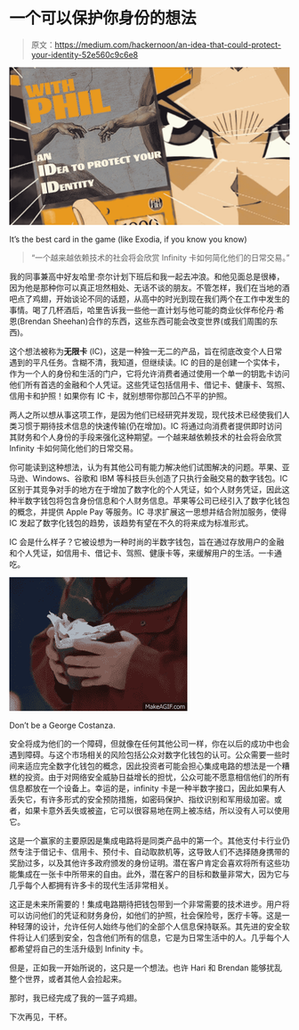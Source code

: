 # 一个可以保护你身份的想法

> 原文：<https://medium.com/hackernoon/an-idea-that-could-protect-your-identity-52e560c9c6e8>

![](img/3de661b4bdc1ece07f3eca12d403b394.png)

It’s the best card in the game (like Exodia, if you know you know)

> “一个越来越依赖技术的社会将会欣赏 Infinity 卡如何简化他们的日常交易。”

我的同事兼高中好友哈里·奈尔计划下班后和我一起去冲浪。和他见面总是很棒，因为他是那种你可以真正坦然相处、无话不谈的朋友。不管怎样，我们在当地的酒吧点了鸡翅，开始谈论不同的话题，从高中的时光到现在我们两个在工作中发生的事情。喝了几杯酒后，哈里告诉我一些他一直计划与他可能的商业伙伴布伦丹·希恩(Brendan Sheehan)合作的东西，这些东西可能会改变世界(或我们周围的东西)。

这个想法被称为**无限卡** (IC)，这是一种独一无二的产品，旨在彻底改变个人日常遇到的平凡任务。含糊不清，我知道，但继续读。IC 的目的是创建一个实体卡，作为一个人的身份和生活的门户，它将允许消费者通过使用一个单一的钥匙卡访问他们所有首选的金融和个人凭证。这些凭证包括信用卡、借记卡、健康卡、驾照、信用卡和护照！如果你有 IC 卡，就别想带你那凹凸不平的护照。

两人之所以想从事这项工作，是因为他们已经研究并发现，现代技术已经使我们人类习惯于期待技术信息的快速传输(仍在增加)。IC 将通过向消费者提供即时访问其财务和个人身份的手段来强化这种期望。一个越来越依赖技术的社会将会欣赏 Infinity 卡如何简化他们的日常交易。

你可能读到这种想法，认为有其他公司有能力解决他们试图解决的问题。苹果、亚马逊、Windows、谷歌和 IBM 等科技巨头创造了只执行金融交易的数字钱包。IC 区别于其竞争对手的地方在于增加了数字化的个人凭证，如个人财务凭证，因此这种半数字钱包将包含身份信息和个人财务信息。苹果等公司已经引入了数字化钱包的概念，并提供 Apple Pay 等服务。IC 寻求扩展这一思想并结合附加服务，使得 IC 发起了数字化钱包的趋势，该趋势有望在不久的将来成为标准形式。

IC 会是什么样子？它被设想为一种时尚的半数字钱包，旨在通过存放用户的金融和个人凭证，如信用卡、借记卡、驾照、健康卡等，来缓解用户的生活。一卡通吃。

![](img/433a39c7f9617af39ce44de2bd816cb1.png)

Don’t be a George Costanza.

安全将成为他们的一个障碍，但就像在任何其他公司一样，你在以后的成功中也会遇到障碍。与这个市场相关的风险包括公众对数字化钱包的认可。公众需要一些时间来适应完全数字化钱包的概念，因此投资者可能会担心集成电路的想法是一个糟糕的投资。由于对网络安全威胁日益增长的担忧，公众可能不愿意相信他们的所有信息都放在一个设备上。幸运的是，infinity 卡是一种半数字接口，因此如果有人丢失它，有许多形式的安全预防措施，如密码保护、指纹识别和军用级加密。或者，如果卡意外丢失或被盗，它可以很容易地在网上被冻结，所以没有人可以使用它。

这是一个赢家的主要原因是集成电路将是同类产品中的第一个。其他支付卡行业仍然专注于借记卡、信用卡、预付卡、自动取款机等，这导致人们不选择随身携带的奖励过多，以及其他许多政府颁发的身份证明。潜在客户肯定会喜欢将所有这些功能集成在一张卡中所带来的自由。此外，潜在客户的目标和数量非常大，因为它与几乎每个人都拥有许多卡的现代生活非常相关。

这正是未来所需要的！集成电路期待把钱包带到一个非常需要的技术进步。用户将可以访问他们的凭证和财务身份，如他们的护照，社会保险号，医疗卡等。这是一种轻薄的设计，允许任何人始终与他们的全部个人信息保持联系。其先进的安全软件将让人们感到安全，包含他们所有的信息，它是为日常生活中的人。几乎每个人都希望将自己的生活升级到 Infinity 卡。

但是，正如我一开始所说的，这只是一个想法。也许 Hari 和 Brendan 能够扰乱整个世界，或者其他人会捡起来。

那时，我已经完成了我的一篮子鸡翅。

下次再见，干杯。
